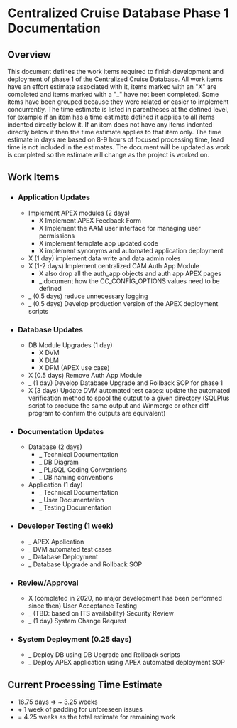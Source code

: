 # Centralized Cruise Database Phase 1 Documentation

## Overview
This document defines the work items required to finish development and deployment of phase 1 of the Centralized Cruise Database.  All work items have an effort estimate associated with it, items marked with an "X" are completed and items marked with a "_" have not been completed.  Some items have been grouped because they were related or easier to implement concurrently.  The time estimate is listed in parentheses at the defined level, for example if an item has a time estimate defined it applies to all items indented directly below it.  If an item does not have any items indented directly below it then the time estimate applies to that item only.  The time estimate in days are based on 8-9 hours of focused processing time, lead time is not included in the estimates.  The document will be updated as work is completed so the estimate will change as the project is worked on.

## Work Items
-   ### Application Updates
    -   Implement APEX modules (2 days)
        -   X Implement APEX Feedback Form
        -   X Implement the AAM user interface for managing user permissions
        -   X implement template app updated code
        -   X implement synonyms and automated application deployment
    -   X (1 day) implement data write and data admin roles
    -   X (1-2 days) Implement centralized CAM Auth App Module
        -   X also drop all the auth_app objects and auth app APEX pages
        -   _ document how the CC_CONFIG_OPTIONS values need to be defined
    -   _ (0.5 days) reduce unnecessary logging
    -   _ (0.5 days) Develop production version of the APEX deployment scripts
-   ### Database Updates
    -   DB Module Upgrades (1 day)
        -   X DVM
        -   X DLM
        -   X DPM (APEX use case)
    -   X (0.5 days) Remove Auth App Module
    -   _ (1 day) Develop Database Upgrade and Rollback SOP for phase 1
    -   X (3 days) Update DVM automated test cases: update the automated verification method to spool the output to a given directory (SQLPlus script to produce the same output and Winmerge or other diff program to confirm the outputs are equivalent)
-   ### Documentation Updates
    -   Database (2 days)
        -   _ Technical Documentation
        -   _ DB Diagram
        -   _ PL/SQL Coding Conventions
        -   _ DB naming conventions
    -   Application (1 day)
        -   _ Technical Documentation
        -   _ User Documentation
        -   _ Testing Documentation
-   ### Developer Testing (1 week)
    -   _ APEX Application
    -   _ DVM automated test cases
    -   _ Database Deployment
    -   _ Database Upgrade and Rollback SOP
-   ### Review/Approval
    -   X (completed in 2020, no major development has been performed since then) User Acceptance Testing
    -   _ (TBD: based on ITS availability) Security Review
    -   _ (1 day) System Change Request
-   ### System Deployment (0.25 days)
    -   _ Deploy DB using DB Upgrade and Rollback scripts
    -   _ Deploy APEX application using APEX automated deployment SOP

## Current Processing Time Estimate
-   16.75 days => ~ 3.25 weeks
-   \+ 1 week of padding for unforeseen issues
-   = 4.25 weeks as the total estimate for remaining work
